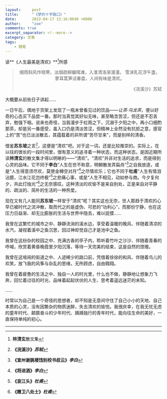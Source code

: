 ```yaml
---
layout:     post
title:      "《梦的十字路口》" 
date:       2022-04-17 13:16:0640 +0800
author:     "zoe"
comments: true
excerpt_separator: <!--more-->
category: 文章
tags:
    - 随笔
---
```


读**《人生最美是清欢》**[^1]所感

<!--more-->

<blockquote>
    <p align="center">
        细雨斜风作晓寒，淡烟疏柳媚晴滩，入淮清洛渐漫漫。		雪沫乳花浮午盏，蓼耳蒿笋试春盘，人间有味是清欢。
    </p>
    <p align="right">
    《浣溪沙》苏轼
    </p>
</blockquote>

大概要从前些日子讲起……

一日午后，偶地于货架上发现了一瓶未曾看见过的饮品——*让茶·乌龙茶*，便以好奇的心态买下品尝一番。那时当真觉其好似无味，甚至略含苦涩，但还是不忍丢弃，勉强下咽。说来也奇怪，当我漫步于虹雨之下，沉溺于夕阳之中，再小口细酌那茶，却是另一番感受，虽入口仍是清淡苦涩，但精神上全然没有抗拒之意，感官上的“苦”也已淡淡散去，其蕴载着的非所谓“苦尽甘来”，而是别样的清香。

借鉴**苏东坡**之言[^2]，这便是“清欢”吧。对于这一词，还是比较推崇的。实际上，在以往的很长的一段时间里，很有意义的追寻着一种状态，而这种状态，是因近期所读**林清玄**的散文集才得以明晰的——“清欢”。“清欢”并非对生活的追求，而是得到心灵的品味。它不同于**李白**“人生在世不称意，明朝散发弄扁舟”[^3]之自我放逐，或是“人生得意须尽欢，莫使金樽空对月”[^4]之尽情欢乐；它也不同于**杜甫**“人生有情泪沾臆，江水江花岂终极”[^5]之悲痛心事，或是“人生不相见，动如参与商。今夕复何夕，共此灯烛光”[^6]之无奈感叹。这种清淡的欢愉不是来自别处，正是来自对平静的、疏淡的、简朴的生活的一种热爱。

现在又有几人能同**苏东坡**一样安于“清欢”呢？其实这也无奈，世人那趋于清欢的心早已被时代之流冲散，取而代之的是虚伪、可悲的“功利心”，而那份宁静，也在这压力日益渐、却无比膨胀的生活与世界中隐去，难以捉摸……



我曾在这繁忙的城市之中、静静流淌的溪水边，享受着温暖的晚风、伴随着清凉的水汽，凝视着溪中之鱼沉思，回过神却觉自己才是池中之鱼。

我曾在这纷杂的校园之中、充满古香的亭子内，聆听着竹叶之沙沙、伴随着青春的呼喊，欣赏着黄昏晚霞里夕阳沉落，等待一天完美的结束，这是自然的馈赠。

我曾在这喧闹的街道之中、人迹稀少的路口前，凭借着徐徐的和风、伴随着鸟儿的欢笑，放飞我的风筝与杂乱的思绪，无所顾虑，自由翱翔。

我曾在着疲惫的生活之中、独自一人的时光里，什么也不做，静静地让想象力飞奔，回忆着过往的时光、品味着起起伏伏的人生、思考着遥远迷茫的未知。

……

时常以为自己是一个奇怪的思想者，却不知是无意间守住了自己小小的天地、自己本质的心灵，没有因繁杂的物质迷醉，失去清欢的愉悦。我很庆幸，在我无忧无虑的童年时代、颠踬奋斗的少年时代、踽踽独行的青年时代，能向往生命的美好，一直保持单纯的初心。

***

[^1]:**林清玄**[^7]散文集

[^2]:**《浣溪沙》*苏轼***

[^3]:**《宣州谢脁楼饯别校书叔云》*李白***

[^4]:**《将进酒》*李白***

[^5]:**《哀江头》*杜甫***

[^6]:**《赠卫八处士》*杜甫***

[^7]:**林清玄**，台湾高雄人，著名散文家，被誉为**“当代散文八大家”**之一
